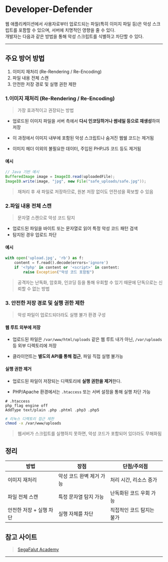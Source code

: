 # Developer-Defender

웹 애플리케이션에서 사용자로부터 업로드되는 파일(특히 이미지 파일 등)은 악성 스크립트를 포함할 수 있으며, 서버에 치명적인 영향을 줄 수 있다.<br>
개발자는 다음과 같은 방법을 통해 악성 스크립트를 식별하고 차단할 수 있다.

---

## 주요 방어 방법
1. 이미지 재처리 (Re-Rendering / Re-Encoding)
2. 파일 내용 전체 스캔
3. 안전한 저장 경로 및 실행 권한 제한

### 1.이미지 재처리 (Re-Rendering / Re-Encoding)
> 가장 효과적이고 권장되는 방법

- 업로드된 이미지 파일을 서버 측에서 **다시 인코딩하거나 썸네일 등으로 재생성**하여 저장

- 이 과정에서 이미지 내부에 포함된 악성 스크립트나 숨겨진 웹쉘 코드는 제거됨

- 이미지 헤더 이외의 불필요한 데이터, 주입된 PHP/JS 코드 등도 제거됨

#### 예시

```java
// Java 기반 예시
BufferedImage image = ImageIO.read(uploadedFile);
ImageIO.write(image, "jpg", new File("safe_uploads/safe.jpg"));
```
> 재처리 후 새 파일로 저장하므로, 원본 저장 없이도 안전성을 확보할 수 있음

### 2.파일 내용 전체 스캔
> 문자열 스캔으로 악성 코드 탐지

- 업로드된 파일을 바이트 또는 문자열로 읽어 특정 악성 코드 패턴 검색
- 탐지된 경우 업로드 차단

#### 예시

```python
with open('upload.jpg', 'rb') as f:
    content = f.read().decode(errors='ignore')
    if '<?php' in content or '<script>' in content:
        raise Exception("악성 코드 포함됨")
```
>  공격자는 난독화, 암호화, 인코딩 등을 통해 우회할 수 있기 때문에 단독으로는 신뢰할 수 없는 방법

### 3. 안전한 저장 경로 및 실행 권한 제한
> 악성 파일이 업로드되더라도 실행 불가 환경 구성

#### 웹 루트 외부에 저장
- 업로드된 파일은 `/var/www/html/uploads` 같은 웹 루트 내가 아닌,
`/var/uploads` 등 외부 디렉토리에 저장

- 클라이언트는 **별도의 API를 통해 접근**, 파일 직접 실행 불가능

#### 실행 권한 제거
- 업로드된 파일이 저장되는 디렉토리에 **실행 권한을 제거**한다.

- PHP/Apache 환경에서는 `.htaccess` 또는 서버 설정을 통해 실행 차단 가능

```apacheconf
# .htaccess
php_flag engine off
AddType text/plain .php .phtml .php3 .php5
```

```bash
# 리눅스 디렉토리 접근 제한
chmod -x /var/www/uploads
```
> 웹서버가 스크립트를 실행하지 못하면, 악성 코드가 포함되어 있더라도 무해화됨

## 정리
| 방법             | 장점             | 단점/주의점         |
| -------------- | -------------- | -------------- |
| 이미지 재처리        | 악성 코드 완벽 제거 가능 | 처리 시간, 리소스 증가  |
| 파일 전체 스캔       | 특정 문자열 탐지 가능   | 난독화된 코드 우회 가능  |
| 안전한 저장 + 실행 차단 | 실행 자체를 차단      | 직접적인 코드 탐지는 불가 |


## 참고 사이트
>[SegaFalut Academy](https://academy.segfaulthub.com/ "nomaltic 해킹 강의")

<hr />